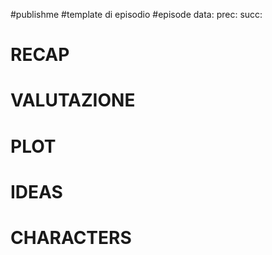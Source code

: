 #publishme #template di episodio
#episode 
data: 
prec:
succ:



# RECAP

# VALUTAZIONE

# PLOT

# IDEAS

# CHARACTERS
